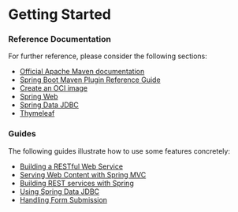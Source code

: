 # Getting Started

### Reference Documentation
For further reference, please consider the following sections:

* [Official Apache Maven documentation](https://maven.apache.org/guides/index.html)
* [Spring Boot Maven Plugin Reference Guide](https://docs.spring.io/spring-boot/docs/2.3.5.RELEASE/maven-plugin/reference/html/)
* [Create an OCI image](https://docs.spring.io/spring-boot/docs/2.3.5.RELEASE/maven-plugin/reference/html/#build-image)
* [Spring Web](https://docs.spring.io/spring-boot/docs/2.3.5.RELEASE/reference/htmlsingle/#boot-features-developing-web-applications)
* [Spring Data JDBC](https://docs.spring.io/spring-data/jdbc/docs/current/reference/html/)
* [Thymeleaf](https://docs.spring.io/spring-boot/docs/2.3.5.RELEASE/reference/htmlsingle/#boot-features-spring-mvc-template-engines)

### Guides
The following guides illustrate how to use some features concretely:

* [Building a RESTful Web Service](https://spring.io/guides/gs/rest-service/)
* [Serving Web Content with Spring MVC](https://spring.io/guides/gs/serving-web-content/)
* [Building REST services with Spring](https://spring.io/guides/tutorials/bookmarks/)
* [Using Spring Data JDBC](https://github.com/spring-projects/spring-data-examples/tree/master/jdbc/basics)
* [Handling Form Submission](https://spring.io/guides/gs/handling-form-submission/)

